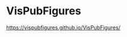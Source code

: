 <!--
 * @Author: Rui Li
 * @Date: 2020-05-13 20:42:40
 * @LastEditTime: 2020-05-31 18:43:56
 * @Description: 
 * @FilePath: /VisPubFigures/README.md
 -->
# VisPubFigures

https://vispubfigures.github.io/VisPubFigures/

